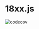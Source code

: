 # 18xx.js

[![codecov](https://codecov.io/gh/18xx/18xx.js/branch/master/graph/badge.svg)](https://codecov.io/gh/18xx/18xx.js)
